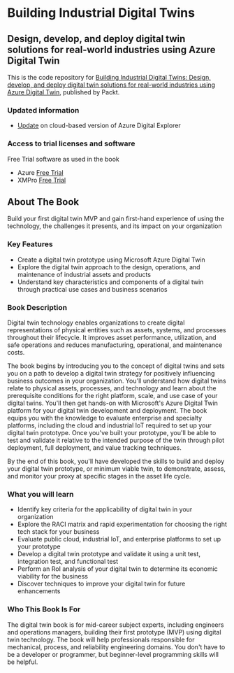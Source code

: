 ﻿# Building Industrial Digital Twins	
## Design, develop, and deploy digital twin solutions for real-world industries using Azure Digital Twin
This is the code repository for [Building Industrial Digital Twins: Design, develop, and deploy digital twin solutions for real-world industries using Azure Digital Twin](https://www.amazon.com/Building-Industrial-Digital-Twins-real-world-ebook/dp/B0958ZHWFP/ref=sr_1_2), published by Packt. 

### Updated information

 - [Update](https://github.com/PacktPublishing/Building-Industrial-Digital-Twin/blob/main/digitaltwinexplorer.md) on cloud-based version of Azure Digital Explorer 

### Access to trial licenses and software
Free Trial software as used in the book
 - Azure [Free Trial](https://azure.microsoft.com/en-us/free/) 
 - XMPro [Free Trial](https://onxmpro.azurewebsites.net/identity/Register/Form?promotion=true)

## About The Book

Build your first digital twin MVP and gain first-hand experience of using the technology, the challenges it presents, and its impact on your organization

### Key Features

 - Create a digital twin prototype using Microsoft Azure Digital Twin
 - Explore the digital twin approach to the design, operations, and maintenance of industrial assets and products
 - Understand key characteristics and components of a digital twin through practical use cases and business scenarios

### Book Description
Digital twin technology enables organizations to create digital representations of physical entities such as assets, systems, and processes throughout their lifecycle. It improves asset performance, utilization, and safe operations and reduces manufacturing, operational, and maintenance costs.

The book begins by introducing you to the concept of digital twins and sets you on a path to develop a digital twin strategy for positively influencing business outcomes in your organization. You'll understand how digital twins relate to physical assets, processes, and technology and learn about the prerequisite conditions for the right platform, scale, and use case of your digital twins. You'll then get hands-on with Microsoft's Azure Digital Twin platform for your digital twin development and deployment. The book equips you with the knowledge to evaluate enterprise and specialty platforms, including the cloud and industrial IoT required to set up your digital twin prototype. Once you've built your prototype, you'll be able to test and validate it relative to the intended purpose of the twin through pilot deployment, full deployment, and value tracking techniques.

By the end of this book, you'll have developed the skills to build and deploy your digital twin prototype, or minimum viable twin, to demonstrate, assess, and monitor your proxy at specific stages in the asset life cycle.

### What you will learn

 - Identify key criteria for the applicability of digital twin in your organization
 - Explore the RACI matrix and rapid experimentation for choosing the right tech stack for your business
 - Evaluate public cloud, industrial IoT, and enterprise platforms to set up your prototype
 - Develop a digital twin prototype and validate it using a unit test, integration test, and functional test
 - Perform an RoI analysis of your digital twin to determine its economic viability for the business
 - Discover techniques to improve your digital twin for future enhancements

### Who This Book Is For
The digital twin book is for mid-career subject experts, including engineers and operations managers, building their first prototype (MVP) using digital twin technology. The book will help professionals responsible for mechanical, process, and reliability engineering domains. You don't have to be a developer or programmer, but beginner-level programming skills will be helpful.
